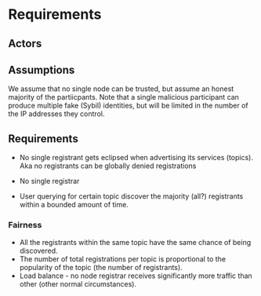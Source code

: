 # Requirements

## Actors

## Assumptions
We assume that no single node can be trusted, but assume an honest majority of the partiicpants. 
Note that a single malicious participant can produce multiple fake (Sybil) identities, but will be limited in the number of the IP addresses they control. 



## Requirements

* No single registrant gets eclipsed when advertising its services (topics). Aka no registrants can be globally denied registrations

* No single registrar

* User querying for certain topic discover the majority (all?) registrants within a bounded amount of time.

### Fairness

* All the registrants within the same topic have the same chance of being discovered. 
* The number of total registrations per topic is proportional to the popularity of the topic (the number of registrants).
* Load balance - no node registrar receives significantly more traffic than other (other normal circumstances). 
